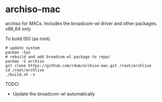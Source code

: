 # archiso-mac
archiso for MACs. Includes the broadcom-wl driver and other packages. x86_64 only

To build ISO (as root).

```shell
# update system
pacman -Syu
# rebuild and add broadcom-wl package to repo/
pacman -S archiso
git clone https://github.com/r4um/archiso-mac.git /root/archlive
cd /root/archlive
./build.sh -v
```

TODO:
* Update the broadcom-wl automatically

